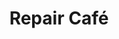 ---
layout: link
link_url: https://repaircafe.org/en/
title: Repair Café
source: Repair Café
card: 
petal: Zero Waste
task: 
---